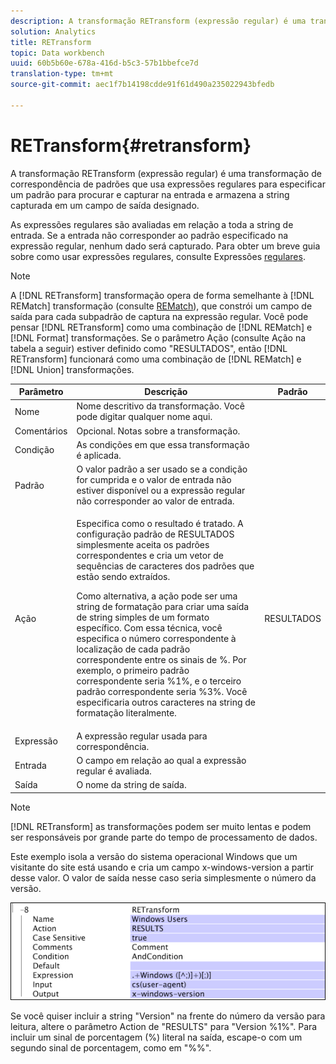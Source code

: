 ```yaml
---
description: A transformação RETransform (expressão regular) é uma transformação de correspondência de padrões que usa expressões regulares para especificar um padrão para procurar e capturar na entrada e armazena a string capturada em um campo de saída designado.
solution: Analytics
title: RETransform
topic: Data workbench
uuid: 60b5b60e-678a-416d-b5c3-57b1bbefce7d
translation-type: tm+mt
source-git-commit: aec1f7b14198cdde91f61d490a235022943bfedb

---
```



# RETransform{#retransform}

A transformação RETransform (expressão regular) é uma transformação de correspondência de padrões que usa expressões regulares para especificar um padrão para procurar e capturar na entrada e armazena a string capturada em um campo de saída designado.

As expressões regulares são avaliadas em relação a toda a string de entrada. Se a entrada não corresponder ao padrão especificado na expressão regular, nenhum dado será capturado. Para obter um breve guia sobre como usar expressões regulares, consulte Expressões [regulares](../../../../../home/c-dataset-const-proc/c-reg-exp.md#concept-070077baa419475094ef0469e92c5b9c).

>[!NOTE]
>
>A [!DNL RETransform] transformação opera de forma semelhante à [!DNL REMatch] transformação (consulte [REMatch](../../../../../home/c-dataset-const-proc/c-data-trans/c-transf-types/c-standard-transf/c-rematch.md#concept-7f0b1caad1df46aabef4448f88261a8e)), que constrói um campo de saída para cada subpadrão de captura na expressão regular. Você pode pensar [!DNL RETransform] como uma combinação de [!DNL REMatch] e [!DNL Format] transformações. Se o parâmetro Ação (consulte Ação na tabela a seguir) estiver definido como &quot;RESULTADOS&quot;, então [!DNL RETransform] funcionará como uma combinação de [!DNL REMatch] e [!DNL Union] transformações.

<table id="table_51B7342E6A5E4E31913BD0F6A6ACC424"> 
 <thead> 
  <tr> 
   <th colname="col1" class="entry"> Parâmetro </th> 
   <th colname="col2" class="entry"> Descrição </th> 
   <th colname="col3" class="entry"> Padrão </th> 
  </tr> 
 </thead>
 <tbody> 
  <tr> 
   <td colname="col1"> Nome </td> 
   <td colname="col2"> Nome descritivo da transformação. Você pode digitar qualquer nome aqui. </td> 
   <td colname="col3"></td> 
  </tr> 
  <tr> 
   <td colname="col1"> Comentários </td> 
   <td colname="col2"> Opcional. Notas sobre a transformação. </td> 
   <td colname="col3"></td> 
  </tr> 
  <tr> 
   <td colname="col1"> Condição </td> 
   <td colname="col2"> As condições em que essa transformação é aplicada. </td> 
   <td colname="col3"></td> 
  </tr> 
  <tr> 
   <td colname="col1"> Padrão </td> 
   <td colname="col2"> O valor padrão a ser usado se a condição for cumprida e o valor de entrada não estiver disponível ou a expressão regular não corresponder ao valor de entrada. </td> 
   <td colname="col3"></td> 
  </tr> 
  <tr> 
   <td colname="col1"> Ação </td> 
   <td colname="col2"> <p>Especifica como o resultado é tratado. A configuração padrão de RESULTADOS simplesmente aceita os padrões correspondentes e cria um vetor de sequências de caracteres dos padrões que estão sendo extraídos. </p> <p> Como alternativa, a ação pode ser uma string de formatação para criar uma saída de string simples de um formato específico. Com essa técnica, você especifica o número correspondente à localização de cada padrão correspondente entre os sinais de %. Por exemplo, o primeiro padrão correspondente seria %1%, e o terceiro padrão correspondente seria %3%. Você especificaria outros caracteres na string de formatação literalmente. </p> </td> 
   <td colname="col3"> RESULTADOS </td> 
  </tr> 
  <tr> 
   <td colname="col1"> Expressão </td> 
   <td colname="col2"> A expressão regular usada para correspondência. </td> 
   <td colname="col3"></td> 
  </tr> 
  <tr> 
   <td colname="col1"> Entrada </td> 
   <td colname="col2"> O campo em relação ao qual a expressão regular é avaliada. </td> 
   <td colname="col3"></td> 
  </tr> 
  <tr> 
   <td colname="col1"> Saída </td> 
   <td colname="col2"> O nome da string de saída. </td> 
   <td colname="col3"></td> 
  </tr> 
 </tbody> 
</table>

>[!NOTE]
>
>[!DNL RETransform] as transformações podem ser muito lentas e podem ser responsáveis por grande parte do tempo de processamento de dados.

Este exemplo isola a versão do sistema operacional Windows que um visitante do site está usando e cria um campo x-windows-version a partir desse valor. O valor de saída nesse caso seria simplesmente o número da versão.

![](assets/cfg_TransformationType_RegularExpression.png)

Se você quiser incluir a string &quot;Version&quot; na frente do número da versão para leitura, altere o parâmetro Action de &quot;RESULTS&quot; para &quot;Version %1%&quot;. Para incluir um sinal de porcentagem (%) literal na saída, escape-o com um segundo sinal de porcentagem, como em &quot;%%&quot;.
